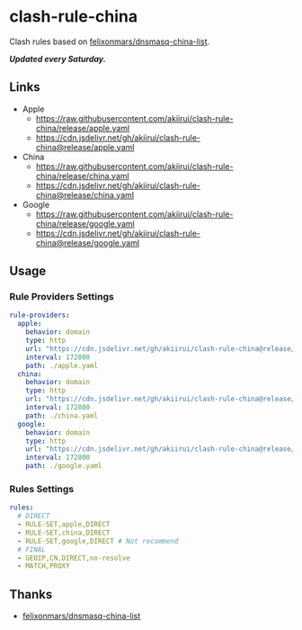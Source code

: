 # clash-rule-china

Clash rules based on [felixonmars/dnsmasq-china-list][links-felix-list].

_**Updated every Saturday.**_

## Links

- Apple
  - https://raw.githubusercontent.com/akiirui/clash-rule-china/release/apple.yaml
  - https://cdn.jsdelivr.net/gh/akiirui/clash-rule-china@release/apple.yaml
- China
  - https://raw.githubusercontent.com/akiirui/clash-rule-china/release/china.yaml
  - https://cdn.jsdelivr.net/gh/akiirui/clash-rule-china@release/china.yaml
- Google
  - https://raw.githubusercontent.com/akiirui/clash-rule-china/release/google.yaml
  - https://cdn.jsdelivr.net/gh/akiirui/clash-rule-china@release/google.yaml

## Usage

### Rule Providers Settings

```yaml
rule-providers:
  apple:
    behavior: domain
    type: http
    url: "https://cdn.jsdelivr.net/gh/akiirui/clash-rule-china@release/apple.yaml"
    interval: 172800
    path: ./apple.yaml
  china:
    behavior: domain
    type: http
    url: "https://cdn.jsdelivr.net/gh/akiirui/clash-rule-china@release/china.yaml"
    interval: 172800
    path: ./china.yaml
  google:
    behavior: domain
    type: http
    url: "https://cdn.jsdelivr.net/gh/akiirui/clash-rule-china@release/google.yaml"
    interval: 172800
    path: ./google.yaml
```

### Rules Settings

```yaml
rules:
  # DIRECT
  - RULE-SET,apple,DIRECT
  - RULE-SET,china,DIRECT
  - RULE-SET,google,DIRECT # Not recommend
  # FINAL
  - GEOIP,CN,DIRECT,no-resolve
  - MATCH,PROXY
```

## Thanks

- [felixonmars/dnsmasq-china-list][links-felix-list]

[links-felix-list]: https://github.com/felixonmars/dnsmasq-china-list
